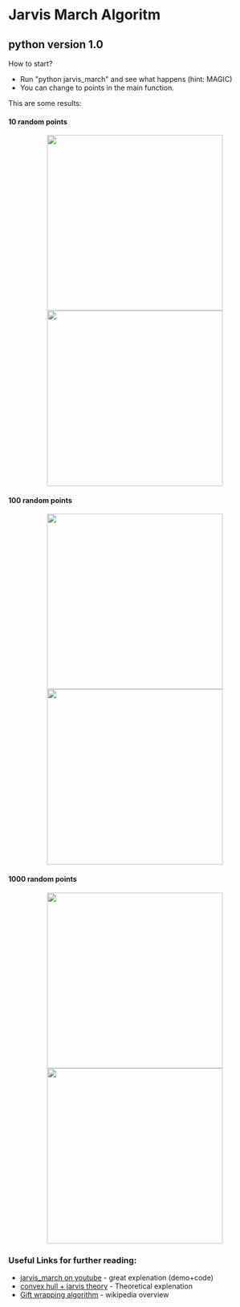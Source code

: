 # Jarvis March Algoritm
## python version 1.0

How to start? 
 * Run "python jarvis_march" and see what happens (hint: MAGIC)
 * You can change to points in the main function.

This are some results:
#### 10 random points
<p align="center">
  <img src="https://i.imgur.com/VP3VDuG.png" width="350"/>
  <img src="https://i.imgur.com/YVyaEaW.png" width="350"/>
</p>

#### 100 random points
<p align="center">
  <img src="https://i.imgur.com/Dvvy5De.png" width="350"/>
  <img src="https://i.imgur.com/IHdmDjv.png" width="350"/>
</p>

#### 1000 random points
<p align="center">
  <img src="https://i.imgur.com/hcuFKzi.png" width="350"/>
  <img src="https://i.imgur.com/z8YGVEy.png" width="350"/>
</p>

### Useful Links for further reading:

 * [jarvis_march on youtube](https://www.youtube.com/watch?v=Vu84lmMzP2o) - great explenation (demo+code) 
 * [convex hull + jarvis theory](http://jeffe.cs.illinois.edu/teaching/373/notes/x05-convexhull.pdf) - Theoretical explenation
 * [Gift wrapping algorithm](https://en.wikipedia.org/wiki/Gift_wrapping_algorithm) - wikipedia overview



